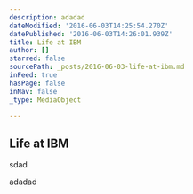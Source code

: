 ```yaml
---
description: adadad
dateModified: '2016-06-03T14:25:54.270Z'
datePublished: '2016-06-03T14:26:01.939Z'
title: Life at IBM
author: []
starred: false
sourcePath: _posts/2016-06-03-life-at-ibm.md
inFeed: true
hasPage: false
inNav: false
_type: MediaObject

---
```

<article style=""><h1>Life at IBM</h1><p>sdad</p></article>

adadad